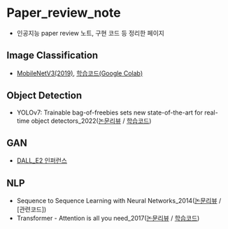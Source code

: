 # Paper_review_note
- 인공지능 paper review 노트, 구현 코드 등 정리한 페이지

## Image Classification
- [MobileNetV3(2019)](https://github.com/YoongeeYEO/study_note/blob/main/MobileNetV3%20paper%20review.ipynb), [학습코드(Google Colab)](https://colab.research.google.com/drive/1qOgjICk_JMSxLSp3yJmzhtbMeh9WRiaZ?usp=sharing)

## Object Detection
- YOLOv7: Trainable bag-of-freebies sets new state-of-the-art for real-time object detectors_2022([논문리뷰](https://velog.io/@yyk9612/%EB%85%BC%EB%AC%B8%EB%A6%AC%EB%B7%B0-YOLOv7-Trainable-bag-of-freebies-sets-new-state-of-the-art-for-real-time-object-detectors2022) / [학습코드](https://drive.google.com/file/d/1A12N7qwWxlHmulF8OwFpr1Au9AJVSgk0/view?usp=sharing))

## GAN
- [DALL_E2 인퍼런스](https://github.com/YoongeeYEO/study_note/blob/main/DALL_E2%20inference.ipynb)

## NLP
- Sequence to Sequence Learning with Neural Networks_2014([논문리뷰](https://velog.io/@yyk9612/%EB%85%BC%EB%AC%B8-%EB%A6%AC%EB%B7%B0-Sequence-to-Sequence-Learning-with-Neural-Networks2014) / [관련코드])
- Transformer - Attention is all you need_2017([논문리뷰](https://velog.io/@yyk9612/%EB%85%BC%EB%AC%B8%EB%A6%AC%EB%B7%B0-Transformer-Attention-is-all-you-need) / [학습코드](https://github.com/YoongeeYEO/sogang_univ_Teaching_Learning_center/blob/main/Transformer%20%EC%B1%97%EB%B4%87%20%ED%95%99%EC%8A%B5(%ED%95%9C%EA%B5%AD%EC%96%B4).ipynb))
